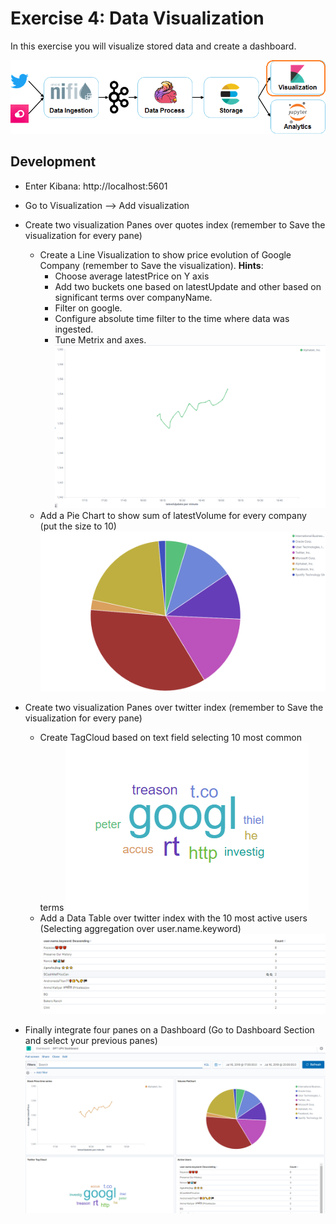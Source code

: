 # Exercise 4: Data Visualization

In this exercise you will visualize stored data and create a dashboard.

![Exercise architecture](../img/architecture_exercise4.png)

## Development
* Enter Kibana: http://localhost:5601
* Go to Visualization --> Add visualization
* Create two visualization Panes over quotes index (remember to Save the visualization for every pane)
	* Create a Line Visualization to show price evolution of Google Company (remember to Save the visualization).
  	**Hints**:
		* Choose average latestPrice on Y axis
		* Add two buckets one based on latestUpdate and other based on significant terms over companyName.
		* Filter on google.
		* Configure absolute time filter to the time where data was ingested.
		* Tune Metrix and axes.
	![Price Line Chart](../img/GooglePriceEvolution.png)
	* Add a Pie Chart to show sum of latestVolume for every company (put the size to 10)
	![Volume Pie Chart](../img/VolumePieChart.png)

* Create two visualization Panes over twitter index (remember to Save the visualization for every pane)
	* Create TagCloud based on text field selecting 10 most common terms
	![TagCloud Pane](../img/TagCloud.png)
	* Add a Data Table over twitter index with the 10 most active users (Selecting aggregation over user.name.keyword)
	![TwitterUsers Pane](../img/TwitterUsers.png)

* Finally integrate four panes on a Dashboard (Go to Dashboard Section and select your previous panes)
	![Integrated Dashboard](../img/Dashboard.png)
